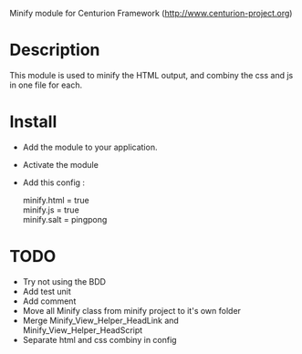 Minify module for Centurion Framework (http://www.centurion-project.org)

# Description


This module is used to minify the HTML output, and combiny the css and js in one file for each.

# Install

- Add the module to your application.
- Activate the module
- Add this config :


    minify.html = true  
    minify.js = true  
    minify.salt = pingpong  

# TODO

- Try not using the BDD
- Add test unit
- Add comment
- Move all Minify class from minify project to it's own folder
- Merge Minify_View_Helper_HeadLink and Minify_View_Helper_HeadScript
- Separate html and css combiny in config
